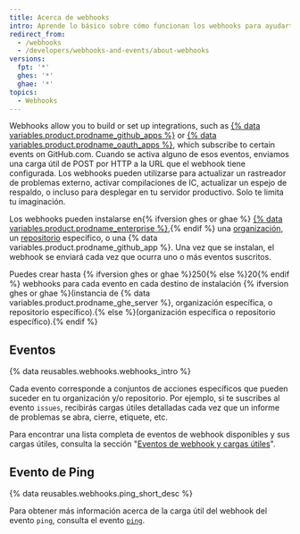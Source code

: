 ```yaml
---
title: Acerca de webhooks
intro: Aprende lo básico sobre cómo funcionan los webhooks para ayudarte a ccrear y configurar integraciones.
redirect_from:
  - /webhooks
  - /developers/webhooks-and-events/about-webhooks
versions:
  fpt: '*'
  ghes: '*'
  ghae: '*'
topics:
  - Webhooks
---
```


Webhooks allow you to build or set up integrations, such as [{% data variables.product.prodname_github_apps %}](/apps/building-github-apps/) or [{% data variables.product.prodname_oauth_apps %}](/apps/building-oauth-apps/), which subscribe to certain events on GitHub.com. Cuando se activa alguno de esos eventos, enviamos una carga útil de POST por HTTP a la URL que el webhook tiene configurada. Los webhooks pueden utilizarse para actualizar un rastreador de problemas externo, activar compilaciones de IC, actualizar un espejo de respaldo, o incluso para desplegar en tu servidor productivo. Solo te limita tu imaginación.

Los webhooks pueden instalarse en{% ifversion ghes or ghae %} [{% data variables.product.prodname_enterprise %}](/rest/reference/enterprise-admin#global-webhooks/),{% endif %} una [organización][org-hooks], un [repositorio][repo-hooks] específico, o una {% data variables.product.prodname_github_app %}. Una vez que se instalan, el webhook se enviará cada vez que ocurra uno o más eventos suscritos.

Puedes crear hasta {% ifversion ghes or ghae %}250{% else %}20{% endif %} webhooks para cada evento en cada destino de instalación {% ifversion ghes or ghae %}(instancia de {% data variables.product.prodname_ghe_server %}, organización específica, o repositorio específico).{% else %}(organización específica o repositorio específico).{% endif %}

## Eventos

{% data reusables.webhooks.webhooks_intro %}

Cada evento corresponde a conjuntos de acciones específicos que pueden suceder en tu organización y/o repositorio. Por ejemplo, si te suscribes al evento `issues`, recibirás cargas útiles detalladas cada vez que un informe de problemas se abra, cierre, etiquete, etc.

Para encontrar una lista completa de eventos de webhook disponibles y sus cargas útiles, consulta la sección "[Eventos de webhook y cargas útiles](/developers/webhooks-and-events/webhook-events-and-payloads)".

## Evento de Ping

{% data reusables.webhooks.ping_short_desc %}

Para obtener más información acerca de la carga útil del webhook del evento `ping`, consulta el evento [`ping`](/webhooks/event-payloads/#ping).

[org-hooks]: /rest/reference/orgs#webhooks/
[repo-hooks]: /rest/reference/repos#hooks
